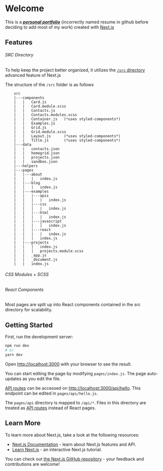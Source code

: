 # Welcome

This is a ***[personal portfolio](tannerabread.com)*** (incorrectly named resume in github before deciding to add most of my work) created with [Next.js](https://nextjs.org/ "one of the fastest tools to get started with a react project")

## Features

###### SRC Directory

To help keep the project better organized, it utilizes the [`/src` directory](https://nextjs.org/docs/advanced-features/src-directory) advanced feature of Next.js<br>

The structure of the `/src` folder is as follows
```
    src
    |---components
    |   |   Card.js
    |   |   Card.module.scss
    |   |   Contacts.js
    |   |   Contacts.modules.scss
    |   |   Container.js   (*uses styled-components*)
    |   |   Examples.js
    |   |   Grid.js
    |   |   Grid.module.scss
    |   |   Layout.js      (*uses styled-components*)
    |   |   Title.js       (*uses styled-components*)
    |---data
    |   |   contacts.json
    |   |   homegrid.json
    |   |   projects.json
    |   |   sandbox.json
    |---helpers
    |---pages
    |   |---about
    |   |   |   index.js
    |   |---blog
    |   |   |   index.js
    |   |---examples
    |   |   |---apis
    |   |   |   |   index.js
    |   |   |---css
    |   |   |   |   index.js
    |   |   |---html
    |   |   |   |   index.js
    |   |   |---javascript
    |   |   |   |   index.js
    |   |   |---react
    |   |   |   |   index.js
    |   |   |   index.js
    |   |---projects
    |   |   |   index.js
    |   |   |   projects.module.scss
    |   |   _app.js
    |   |   _document.js
    |   |   index.js
```

###### CSS Modules + SCSS

###### React Components

Most pages are split up into React components contained in the src directory for scalability.

## Getting Started

First, run the development server:

```bash
npm run dev
# or
yarn dev
```

Open [http://localhost:3000](http://localhost:3000) with your browser to see the result.

You can start editing the page by modifying `pages/index.js`. The page auto-updates as you edit the file.

[API routes](https://nextjs.org/docs/api-routes/introduction) can be accessed on [http://localhost:3000/api/hello](http://localhost:3000/api/hello). This endpoint can be edited in `pages/api/hello.js`.

The `pages/api` directory is mapped to `/api/*`. Files in this directory are treated as [API routes](https://nextjs.org/docs/api-routes/introduction) instead of React pages.

## Learn More

To learn more about Next.js, take a look at the following resources:

- [Next.js Documentation](https://nextjs.org/docs) - learn about Next.js features and API.
- [Learn Next.js](https://nextjs.org/learn) - an interactive Next.js tutorial.

You can check out [the Next.js GitHub repository](https://github.com/vercel/next.js/) - your feedback and contributions are welcome!
